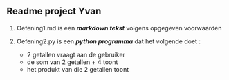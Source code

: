 ## Readme project Yvan

1. Oefening1.md is een ***markdown tekst*** volgens opgegeven voorwaarden

2. Oefening2.py is een ***python programma*** dat het volgende doet :   
   * 2 getallen vraagt aan de gebruiker
   * de som van 2 getallen + 4 toont
   * het produkt van die 2 getallen toont

